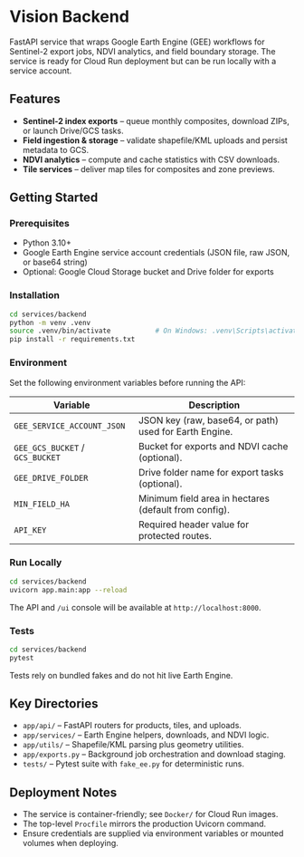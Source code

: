 # Vision Backend

FastAPI service that wraps Google Earth Engine (GEE) workflows for Sentinel-2 export jobs, NDVI analytics, and field boundary storage. The service is ready for Cloud Run deployment but can be run locally with a service account.

## Features
- **Sentinel-2 index exports** – queue monthly composites, download ZIPs, or launch Drive/GCS tasks.
- **Field ingestion & storage** – validate shapefile/KML uploads and persist metadata to GCS.
- **NDVI analytics** – compute and cache statistics with CSV downloads.
- **Tile services** – deliver map tiles for composites and zone previews.

## Getting Started

### Prerequisites
- Python 3.10+
- Google Earth Engine service account credentials (JSON file, raw JSON, or base64 string)
- Optional: Google Cloud Storage bucket and Drive folder for exports

### Installation
```bash
cd services/backend
python -m venv .venv
source .venv/bin/activate           # On Windows: .venv\Scripts\activate
pip install -r requirements.txt
```

### Environment
Set the following environment variables before running the API:

| Variable | Description |
|----------|-------------|
| `GEE_SERVICE_ACCOUNT_JSON` | JSON key (raw, base64, or path) used for Earth Engine. |
| `GEE_GCS_BUCKET` / `GCS_BUCKET` | Bucket for exports and NDVI cache (optional). |
| `GEE_DRIVE_FOLDER` | Drive folder name for export tasks (optional). |
| `MIN_FIELD_HA` | Minimum field area in hectares (default from config). |
| `API_KEY` | Required header value for protected routes. |

### Run Locally
```bash
cd services/backend
uvicorn app.main:app --reload
```
The API and `/ui` console will be available at `http://localhost:8000`.

### Tests
```bash
cd services/backend
pytest
```
Tests rely on bundled fakes and do not hit live Earth Engine.

## Key Directories
- `app/api/` – FastAPI routers for products, tiles, and uploads.
- `app/services/` – Earth Engine helpers, downloads, and NDVI logic.
- `app/utils/` – Shapefile/KML parsing plus geometry utilities.
- `app/exports.py` – Background job orchestration and download staging.
- `tests/` – Pytest suite with `fake_ee.py` for deterministic runs.

## Deployment Notes
- The service is container-friendly; see `Docker/` for Cloud Run images.
- The top-level `Procfile` mirrors the production Uvicorn command.
- Ensure credentials are supplied via environment variables or mounted volumes when deploying.
